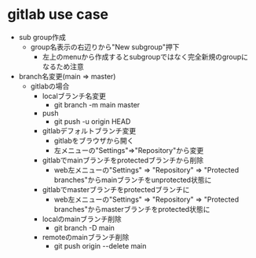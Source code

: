 # gitlab use case

* sub group作成
  * group名表示の右辺りから"New subgroup"押下
    * 左上のmenuから作成するとsubgroupではなく完全新規のgroupになるため注意
* branch名変更(main => master)
  * gitlabの場合
    * localブランチ名変更
      * git branch -m main master
    * push
      * git push -u origin HEAD
    * gitlabデフォルトブランチ変更
      * gitlabをブラウザから開く
      * 左メニューの"Settings"=>"Repository"から変更
    * gitlabでmainブランチをprotectedブランチから削除
      * web左メニューの"Settings" => "Repository" => "Protected branches"からmainブランチをunprotected状態に
    * gitlabでmasterブランチをprotectedブランチに
      * web左メニューの"Settings" => "Repository" => "Protected branches"からmasterブランチをprotected状態に
    * localのmainブランチ削除
      * git branch -D main
    * remoteのmainブランチ削除
      * git push origin --delete main
